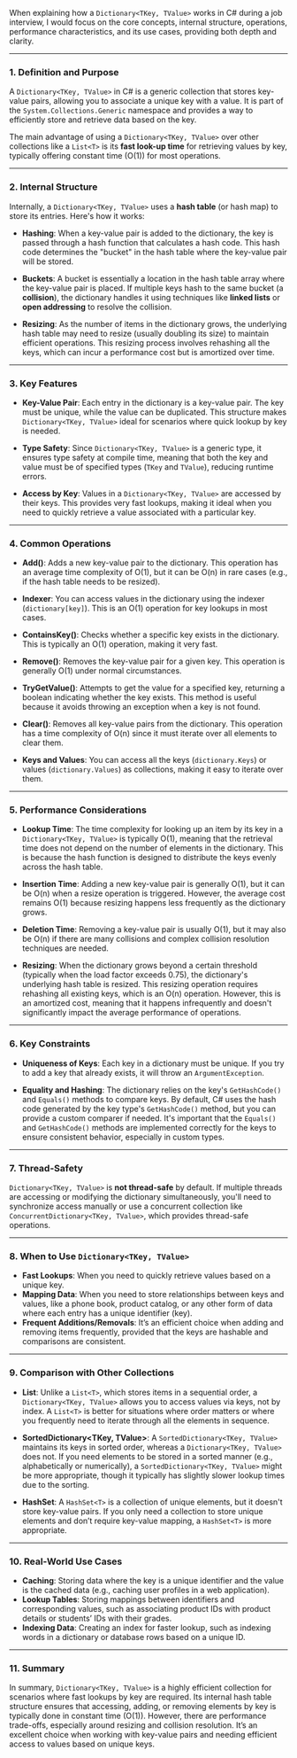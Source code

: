 When explaining how a `Dictionary<TKey, TValue>` works in C# during a job interview, I would focus on the core concepts, internal structure, operations, performance characteristics, and its use cases, providing both depth and clarity.

---

### 1. **Definition and Purpose**

A `Dictionary<TKey, TValue>` in C# is a generic collection that stores key-value pairs, allowing you to associate a unique key with a value. It is part of the `System.Collections.Generic` namespace and provides a way to efficiently store and retrieve data based on the key.

The main advantage of using a `Dictionary<TKey, TValue>` over other collections like a `List<T>` is its **fast look-up time** for retrieving values by key, typically offering constant time (O(1)) for most operations.

---

### 2. **Internal Structure**

Internally, a `Dictionary<TKey, TValue>` uses a **hash table** (or hash map) to store its entries. Here's how it works:

- **Hashing**: When a key-value pair is added to the dictionary, the key is passed through a hash function that calculates a hash code. This hash code determines the "bucket" in the hash table where the key-value pair will be stored.
  
- **Buckets**: A bucket is essentially a location in the hash table array where the key-value pair is placed. If multiple keys hash to the same bucket (a **collision**), the dictionary handles it using techniques like **linked lists** or **open addressing** to resolve the collision.

- **Resizing**: As the number of items in the dictionary grows, the underlying hash table may need to resize (usually doubling its size) to maintain efficient operations. This resizing process involves rehashing all the keys, which can incur a performance cost but is amortized over time.

---

### 3. **Key Features**

- **Key-Value Pair**: Each entry in the dictionary is a key-value pair. The key must be unique, while the value can be duplicated. This structure makes `Dictionary<TKey, TValue>` ideal for scenarios where quick lookup by key is needed.

- **Type Safety**: Since `Dictionary<TKey, TValue>` is a generic type, it ensures type safety at compile time, meaning that both the key and value must be of specified types (`TKey` and `TValue`), reducing runtime errors.

- **Access by Key**: Values in a `Dictionary<TKey, TValue>` are accessed by their keys. This provides very fast lookups, making it ideal when you need to quickly retrieve a value associated with a particular key.

---

### 4. **Common Operations**

- **Add()**: Adds a new key-value pair to the dictionary. This operation has an average time complexity of O(1), but it can be O(n) in rare cases (e.g., if the hash table needs to be resized).

- **Indexer**: You can access values in the dictionary using the indexer (`dictionary[key]`). This is an O(1) operation for key lookups in most cases.

- **ContainsKey()**: Checks whether a specific key exists in the dictionary. This is typically an O(1) operation, making it very fast.

- **Remove()**: Removes the key-value pair for a given key. This operation is generally O(1) under normal circumstances.

- **TryGetValue()**: Attempts to get the value for a specified key, returning a boolean indicating whether the key exists. This method is useful because it avoids throwing an exception when a key is not found.

- **Clear()**: Removes all key-value pairs from the dictionary. This operation has a time complexity of O(n) since it must iterate over all elements to clear them.

- **Keys and Values**: You can access all the keys (`dictionary.Keys`) or values (`dictionary.Values`) as collections, making it easy to iterate over them.

---

### 5. **Performance Considerations**

- **Lookup Time**: The time complexity for looking up an item by its key in a `Dictionary<TKey, TValue>` is typically O(1), meaning that the retrieval time does not depend on the number of elements in the dictionary. This is because the hash function is designed to distribute the keys evenly across the hash table.

- **Insertion Time**: Adding a new key-value pair is generally O(1), but it can be O(n) when a resize operation is triggered. However, the average cost remains O(1) because resizing happens less frequently as the dictionary grows.

- **Deletion Time**: Removing a key-value pair is usually O(1), but it may also be O(n) if there are many collisions and complex collision resolution techniques are needed.

- **Resizing**: When the dictionary grows beyond a certain threshold (typically when the load factor exceeds 0.75), the dictionary's underlying hash table is resized. This resizing operation requires rehashing all existing keys, which is an O(n) operation. However, this is an amortized cost, meaning that it happens infrequently and doesn't significantly impact the average performance of operations.

---

### 6. **Key Constraints**

- **Uniqueness of Keys**: Each key in a dictionary must be unique. If you try to add a key that already exists, it will throw an `ArgumentException`.
  
- **Equality and Hashing**: The dictionary relies on the key's `GetHashCode()` and `Equals()` methods to compare keys. By default, C# uses the hash code generated by the key type's `GetHashCode()` method, but you can provide a custom comparer if needed. It's important that the `Equals()` and `GetHashCode()` methods are implemented correctly for the keys to ensure consistent behavior, especially in custom types.

---

### 7. **Thread-Safety**

`Dictionary<TKey, TValue>` is **not thread-safe** by default. If multiple threads are accessing or modifying the dictionary simultaneously, you'll need to synchronize access manually or use a concurrent collection like `ConcurrentDictionary<TKey, TValue>`, which provides thread-safe operations.

---

### 8. **When to Use `Dictionary<TKey, TValue>`**

- **Fast Lookups**: When you need to quickly retrieve values based on a unique key.
- **Mapping Data**: When you need to store relationships between keys and values, like a phone book, product catalog, or any other form of data where each entry has a unique identifier (key).
- **Frequent Additions/Removals**: It’s an efficient choice when adding and removing items frequently, provided that the keys are hashable and comparisons are consistent.

---

### 9. **Comparison with Other Collections**

- **List<T>**: Unlike a `List<T>`, which stores items in a sequential order, a `Dictionary<TKey, TValue>` allows you to access values via keys, not by index. A `List<T>` is better for situations where order matters or where you frequently need to iterate through all the elements in sequence.
  
- **SortedDictionary<TKey, TValue>**: A `SortedDictionary<TKey, TValue>` maintains its keys in sorted order, whereas a `Dictionary<TKey, TValue>` does not. If you need elements to be stored in a sorted manner (e.g., alphabetically or numerically), a `SortedDictionary<TKey, TValue>` might be more appropriate, though it typically has slightly slower lookup times due to the sorting.

- **HashSet<T>**: A `HashSet<T>` is a collection of unique elements, but it doesn't store key-value pairs. If you only need a collection to store unique elements and don’t require key-value mapping, a `HashSet<T>` is more appropriate.

---

### 10. **Real-World Use Cases**

- **Caching**: Storing data where the key is a unique identifier and the value is the cached data (e.g., caching user profiles in a web application).
- **Lookup Tables**: Storing mappings between identifiers and corresponding values, such as associating product IDs with product details or students’ IDs with their grades.
- **Indexing Data**: Creating an index for faster lookup, such as indexing words in a dictionary or database rows based on a unique ID.

---

### 11. **Summary**

In summary, `Dictionary<TKey, TValue>` is a highly efficient collection for scenarios where fast lookups by key are required. Its internal hash table structure ensures that accessing, adding, or removing elements by key is typically done in constant time (O(1)). However, there are performance trade-offs, especially around resizing and collision resolution. It’s an excellent choice when working with key-value pairs and needing efficient access to values based on unique keys.
